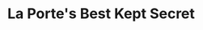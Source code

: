 ---
title: "La Porte's Best Kept Secret"
url: /la-porte/la-portes-best-kept-secret/
shop: supermarket
---